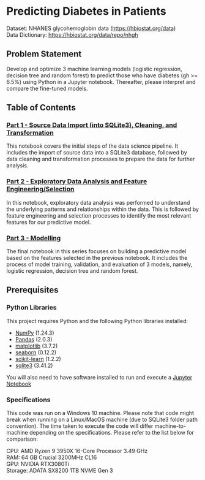 # Predicting Diabetes in Patients<br>

Dataset: NHANES glycohemoglobin data (https://hbiostat.org/data)<br>
Data Dictionary: https://hbiostat.org/data/repo/nhgh

## Problem Statement
Develop and optimize 3 machine learning models (logistic regression, decision tree and random forest) to predict those who have diabetes (gh >= 6.5%) using Python in a Jupyter notebook. Thereafter, please interpret and compare the fine-tuned models.

## Table of Contents
### [Part 1 - Source Data Import (into SQLite3), Cleaning, and Transformation](./assessment/codes/Part%201%20-%20Source%20Data%20Import%20(into%20SQLite3)%2C%20Cleaning%2C%20and%20Transformation.ipynb)

This notebook covers the initial steps of the data science pipeline. It includes the import of source data into a SQLite3 database, followed by data cleaning and transformation processes to prepare the data for further analysis.

### [Part 2 - Exploratory Data Analysis and Feature Engineering/Selection](./assessment/codes/Part%202%20-%20Exploratory%20Data%20Analysis%20and%20Feature%20Engineering_Selection.ipynb)

In this notebook, exploratory data analysis was performed to understand the underlying patterns and relationships within the data. This is followed by feature engineering and selection processes to identify the most relevant features for our predictive model.

### [Part 3 - Modelling](./assessment/codes/Part%203%20-%20Modelling.ipynb)

The final notebook in this series focuses on building a predictive model based on the features selected in the previous notebook. It includes the process of model training, validation, and evaluation of 3 models, namely, logistic regression, decision tree and random forest.

## Prerequisites

### Python Libraries

This project requires Python and the following Python libraries installed:

- [NumPy](http://www.numpy.org/) (1.24.3)
- [Pandas](http://pandas.pydata.org) (2.0.3)
- [matplotlib](http://matplotlib.org/) (3.7.2)
- [seaborn](https://seaborn.pydata.org/) (0.12.2)
- [scikit-learn](http://scikit-learn.org/stable/) (1.2.2)
- [sqlite3](https://docs.python.org/3/library/sqlite3.html) (3.41.2)

You will also need to have software installed to run and execute a [Jupyter Notebook](http://ipython.org/notebook.html)

### Specifications<br>
This code was run on a Windows 10 machine. Please note that code might break when running on a Linux/MacOS machine (due to SQLite3 folder path convention). The time taken to execute the code will differ machine-to-machine depending on the specifications. Please refer to the list below for comparison:

CPU: AMD Ryzen 9 3950X 16-Core Processor 3.49 GHz<br>
RAM: 64 GB Crucial 3200MHz CL16<br>
GPU: NVIDIA RTX3080Ti<br>
Storage: ADATA SX8200 1TB NVME Gen 3<br>
